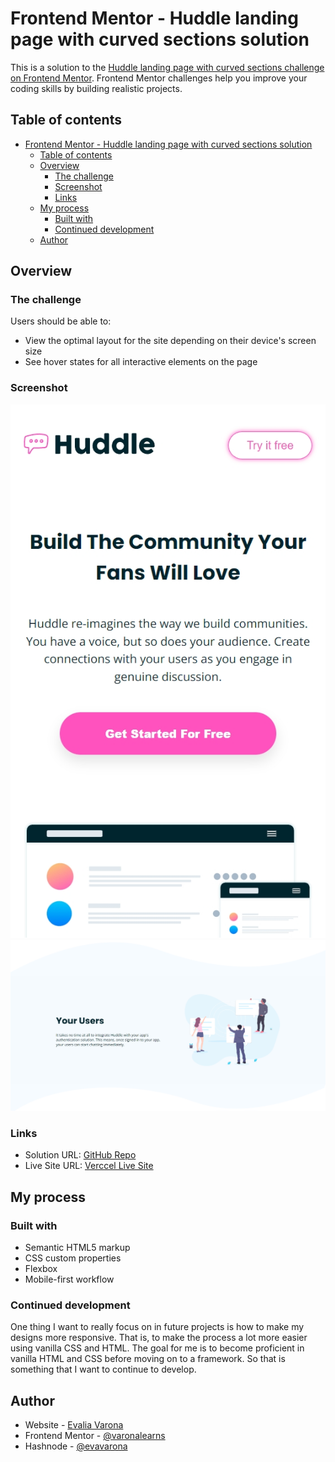 # Frontend Mentor - Huddle landing page with curved sections solution

This is a solution to the [Huddle landing page with curved sections challenge on Frontend Mentor](https://www.frontendmentor.io/challenges/huddle-landing-page-with-curved-sections-5ca5ecd01e82137ec91a50f2). Frontend Mentor challenges help you improve your coding skills by building realistic projects. 

## Table of contents

- [Frontend Mentor - Huddle landing page with curved sections solution](#frontend-mentor---huddle-landing-page-with-curved-sections-solution)
  - [Table of contents](#table-of-contents)
  - [Overview](#overview)
    - [The challenge](#the-challenge)
    - [Screenshot](#screenshot)
    - [Links](#links)
  - [My process](#my-process)
    - [Built with](#built-with)
    - [Continued development](#continued-development)
  - [Author](#author)

## Overview

### The challenge

Users should be able to:

- View the optimal layout for the site depending on their device's screen size
- See hover states for all interactive elements on the page

### Screenshot

![Mobile Screenshot](screenshots/mobile-ss.png)
![Desktop Screenshot](screenshots/desktop-ss.png)

### Links

- Solution URL: [GitHub Repo](https://github.com/varonalearns/Huddle-landing-page-with-curved-sections)
- Live Site URL: [Verccel Live Site](https://huddle-landing-page-with-curved-sections-sigma.vercel.app/)

## My process

### Built with

- Semantic HTML5 markup
- CSS custom properties
- Flexbox
- Mobile-first workflow
  
### Continued development

One thing I want to really focus on in future projects is how to make my designs more responsive. That is, to make the process a lot more easier using vanilla CSS and HTML. The goal for me is to become proficient in vanilla HTML and CSS before moving on to a framework. So that is something that I want to continue to develop.

## Author

- Website - [Evalia Varona](https://www.evaliavarona.com)
- Frontend Mentor - [@varonalearns](https://www.frontendmentor.io/profile/varonalearns)
- Hashnode - [@evavarona](https://evaliavarona.hashnode.dev/)

